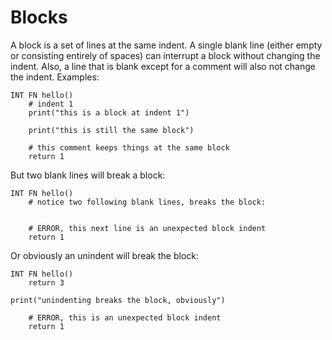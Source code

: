 # Blocks

A block is a set of lines at the same indent.  A single blank line
(either empty or consisting entirely of spaces) can interrupt a
block without changing the indent.  Also, a line that is blank
except for a comment will also not change the indent.  Examples:

```
INT FN hello()
    # indent 1
    print("this is a block at indent 1")

    print("this is still the same block")

    # this comment keeps things at the same block
    return 1
```

But two blank lines will break a block:

```
INT FN hello()
    # notice two following blank lines, breaks the block:


    # ERROR, this next line is an unexpected block indent
    return 1
```

Or obviously an unindent will break the block:

```
INT FN hello()
    return 3

print("unindenting breaks the block, obviously")

    # ERROR, this is an unexpected block indent
    return 1
```
